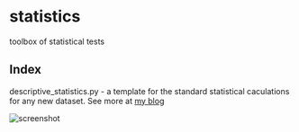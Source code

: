 # statistics
toolbox of statistical tests

## Index
descriptive_statistics.py - a template for the standard statistical caculations for any new dataset. See more at [my blog](https://pushbutton.design/python-for-data-analysis/)

![screenshot](https://pushbutton.design/wp-content/uploads/2020/06/Screen-Shot-2020-06-14-at-22.30.04.png)
